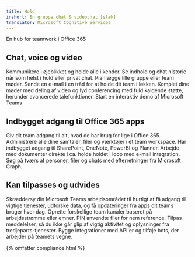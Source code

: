 ```yaml
---
title: Hold
inshort: En gruppe chat & videochat [slæk]
translator: Microsoft Cognitive Services
---
```



En hub for teamwork i Office 365 

## Chat, voice og video
Kommunikere i øjeblikket og holde alle i kender. Se indhold og chat historie når som helst i hold eller privat chat. Planlægge lille gruppe eller team møder. Sende en e-mail i en tråd for at holde dit team i løkken. Komplet dine møder med deling af video og lyd conferencing med fuld kaldende støtte, herunder avancerede talefunktioner. 
Start en interaktiv demo af Microsoft Teams 

## Indbygget adgang til Office 365 apps
Giv dit team adgang til alt, hvad de har brug for lige i Office 365. Administrere alle dine samtaler, filer og værktøjer i ét team workspace. Har indbygget adgang til SharePoint, OneNote, PowerBI og Planner. Arbejde med dokumenter direkte i ca. holde holdet i loop med e-mail integration. Søg på tværs af personer, filer og chats med efterretninger fra Microsoft Graph. 

## Kan tilpasses og udvides
Skræddersy din Microsoft Teams arbejdsområdet til hurtigt at få adgang til vigtige tjenester, udforske data, og få opdateringer fra apps dit teams bruger hver dag. Oprette forskellige team kanaler baseret på arbejdsstrømme eller emner. PIN anvendte filer for nem reference. Tilpas meddelelser, så du ikke går glip af vigtig aktivitet og oplysninger fra tredjeparts-tjenester. Bygge integrationer med API'er og tilføje bots, der arbejder på teamets vegne. 




{% omfatter compliance.html %}

